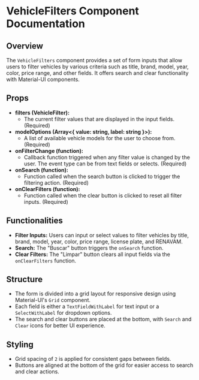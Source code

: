 # VehicleFilters Component Documentation

## Overview
The `VehicleFilters` component provides a set of form inputs that allow users to filter vehicles by various criteria such as title, brand, model, year, color, price range, and other fields. It offers search and clear functionality with Material-UI components.

## Props
- **filters (VehicleFilter):**  
  - The current filter values that are displayed in the input fields. (Required)
- **modelOptions (Array<{ value: string, label: string }>):**  
  - A list of available vehicle models for the user to choose from. (Required)
- **onFilterChange (function):**  
  - Callback function triggered when any filter value is changed by the user. The event type can be from text fields or selects. (Required)
- **onSearch (function):**  
  - Function called when the search button is clicked to trigger the filtering action. (Required)
- **onClearFilters (function):**  
  - Function called when the clear button is clicked to reset all filter inputs. (Required)

## Functionalities
- **Filter Inputs:** Users can input or select values to filter vehicles by title, brand, model, year, color, price range, license plate, and RENAVAM.
- **Search:** The "Buscar" button triggers the `onSearch` function.
- **Clear Filters:** The "Limpar" button clears all input fields via the `onClearFilters` function.

## Structure
- The form is divided into a grid layout for responsive design using Material-UI's `Grid` component.
- Each field is either a `TextFieldWithLabel` for text input or a `SelectWithLabel` for dropdown options.
- The search and clear buttons are placed at the bottom, with `Search` and `Clear` icons for better UI experience.

## Styling
- Grid spacing of `2` is applied for consistent gaps between fields.
- Buttons are aligned at the bottom of the grid for easier access to search and clear actions.
